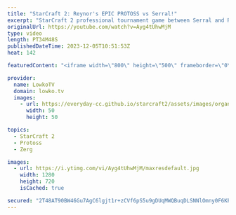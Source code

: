 ```yaml
---
title: "StarCraft 2: Reynor's EPIC PROTOSS vs Serral!"
excerpt: "StarCraft 2 professional tournament game between Serral and Reynor. Rather than playing Zerg, Reynor decides to play Protoss in this match. Very impressive game from two of the very best pro gamers in all of SC2.  Serral Spine rushes Reynor: https://youtu.be/djxl-vImiP8 Support my work: https://patreon.com/lowkotv"
originalUrl: https://youtube.com/watch?v=Ayg4tUhwMjM
type: video
length: PT34M48S
publishedDateTime: 2023-12-05T10:51:53Z
heat: 142

featuredContent: "<iframe width=\"800\" height=\"500\" frameborder=\"0\" src=\"https://www.youtube.com/embed/Ayg4tUhwMjM\" allow=\"accelerometer; autoplay; encrypted-media; gyroscope; picture-in-picture\" allowfullscreen></iframe>"

provider:
  name: LowkoTV
  domain: lowko.tv
  images:
    - url: https://everyday-cc.github.io/starcraft2/assets/images/organizations/lowko.tv-50x50.jpg
      width: 50
      height: 50

topics:
  - StarCraft 2
  - Protoss
  - Zerg

images:
  - url: https://i.ytimg.com/vi/Ayg4tUhwMjM/maxresdefault.jpg
    width: 1280
    height: 720
    isCached: true

secured: "2T48AT90BW46Gu7AgC6lgjt1r+zCVf6pS5u9gDUqMWQBuqDLSNNlOmny0F6KPNn2/rIGc0QyfCIY7ef7oUXH4saT5ok521VICJPQNeM1ciKMVFrYOinWRnjr7zfnspH4oyYEDxo9hOJqlMnaE0hlw5AcRLETR19KbftNdPU0dn71INP20WcWRUOf6jq0ZjhvF2BePtmOHidhc5w348EXtTmM5sj73CPo9uueD3zfbFN3Ylj7Bub2Oo1Im5aTM5V9MZ4C76taUiCKCh6bYSk2FQYrViBd6xeD+CeZ4GZu3+IyboDnRTi/Q+aPnLSMKYyiQWPMBHl2+rjjKOWJkKsXIZTyrsqCodxR8hRQo2mAId1NhwnRdfIzafvBMtKLS8vEWutj2PpLTHJ3chO0ZQu/+SWGy8fR6EugAUnr6QsrOSs=;ignddBez2+n40PY3Ow8pcw=="
---
```


